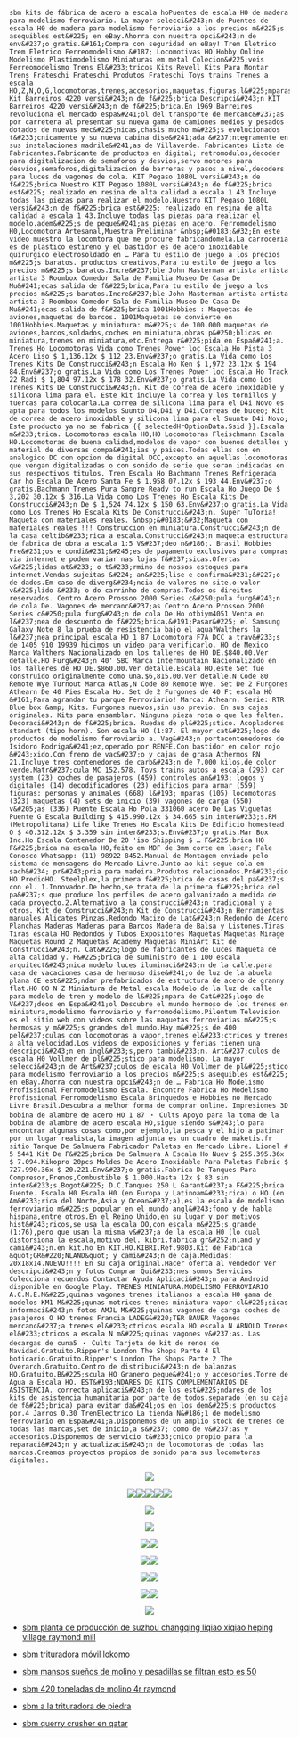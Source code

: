 
```
sbm kits de fábrica de acero a escala hoPuentes de escala H0 de madera para modelismo ferroviario. La mayor selecci&#243;n de Puentes de escala H0 de madera para modelismo ferroviario a los precios m&#225;s asequibles est&#225; en eBay.Ahorra con nuestra opci&#243;n de env&#237;o gratis.&#161;Compra con seguridad en eBay! Trem Eletrico Trem Eletrico Ferreomodelismo &#187; Locomotivas HO Hobby Online Modelismo Plastimodelismo Miniaturas em metal Colecion&#225;veis Ferreomodelismo Trens El&#233;tricos Kits Revell Kits Para Montar Trens Frateschi Frateschi Produtos Frateschi Toys trains Trenes a escala HO,Z,N,O,G,locomotoras,trenes,accesorios,maquetas,figuras,l&#225;mparas,vagones,v&#237;as. Kit Barreiros 4220 versi&#243;n de f&#225;brica Descripci&#243;n KIT Barreiros 4220 versi&#243;n de f&#225;brica.En 1969 Barreiros revoluciona el mercado espa&#241;ol del transporte de mercanc&#237;as por carretera al presentar su nueva gama de camiones medios y pesados dotados de nuevas mec&#225;nicas,chasis mucho m&#225;s evolucionados t&#233;cnicamente y su nueva cabina dise&#241;ada &#237;ntegramente en sus instalaciones madrile&#241;as de Villaverde. Fabricantes Lista de Fabricantes.Fabricante de productos en digital; retromodulos,decoder para digitalizacion de semaforos y desvios,servo motores para desvios,semaforos,digitalizacion de barreras y pasos a nivel,decoders para luces de vagones de cola. KIT Pegaso 1080L versi&#243;n de f&#225;brica Nuestro KIT Pegaso 1080L versi&#243;n de f&#225;brica est&#225; realizado en resina de alta calidad a escala 1 43.Incluye todas las piezas para realizar el modelo.Nuestro KIT Pegaso 1080L versi&#243;n de f&#225;brica est&#225; realizado en resina de alta calidad a escala 1 43.Incluye todas las piezas para realizar el modelo.adem&#225;s de peque&#241;as piezas en acero. Ferromodelismo H0,Locomotora Artesanal,Muestra Preliminar &nbsp;&#0183;&#32;En este video muestro la locomtora que me procure fabricandomela.La carroceria es de plastico estireno y el bastidor es de acero inoxidable quirurgico electrosoldado en … Para tu estilo de juego a los precios m&#225;s baratos. productos creativos,Para tu estilo de juego a los precios m&#225;s baratos.Incre&#237;ble John Masterman artista artista artista 3 Roombox Comedor Sala de Familia Museo De Casa De Mu&#241;ecas salida de f&#225;brica,Para tu estilo de juego a los precios m&#225;s baratos.Incre&#237;ble John Masterman artista artista artista 3 Roombox Comedor Sala de Familia Museo De Casa De Mu&#241;ecas salida de f&#225;brica 1001Hobbies : Maquetas de aviones,maquetas de barcos. 1001Maquetas se convierte en 1001Hobbies.Maquetas y miniatura: m&#225;s de 100.000 maquetas de aviones,barcos,soldados,coches en miniatura,obras p&#250;blicas en miniatura,trenes en miniatura,etc.Entrega r&#225;pida en Espa&#241;a. Trenes Ho Locomotoras Vida como Trenes Power loc Escala Ho Pista 3 Acero Liso $ 1,136.12x $ 112 23.Env&#237;o gratis.La Vida como Los Trenes Kits De Construcci&#243;n Escala Ho Ken $ 1,972 23.12x $ 194 84.Env&#237;o gratis.La Vida como Los Trenes Power loc Escala Ho Track 22 Radi $ 1,804 97.12x $ 178 32.Env&#237;o gratis.La Vida como Los Trenes Kits De Construcci&#243;n. Kit de correa de acero inoxidable y silicona lima para el. Este kit incluye la correa y los tornillos y tuercas para colocarla.La correa de silicona lima para el D4i Novo es apta para todos los modelos Suunto D4,D4i y D4i.Correas de buceo; Kit de correa de acero inoxidable y silicona lima para el Suunto D4i Novo; Este producto ya no se fabrica {{ selectedHrOptionData.Ssid }}.Escala m&#233;trica. Locomotoras escala H0,HO Locomotoras Fleischmann Escala H0.Locomotoras de buena calidad,modelos de vapor con buenos detalles y material de diversas compa&#241;ias y paises.Todas ellas son en analogico DC con opcion de digital DCC,excepto en aquellas locomotoras que vengan digitalizadas o con sonido de serie que seran indicadas en sus respectivos titulos. Tren Escala Ho Bachmann Trenes Refrigerada Car ho Escala De Acero Santa Fe $ 1,958 07.12x $ 193 44.Env&#237;o gratis.Bachmann Trenes Pura Sangre Ready to run Escala Ho Juego De $ 3,202 30.12x $ 316.La Vida como Los Trenes Ho Escala Kits De Construcci&#243;n De $ 1,524 74.12x $ 150 63.Env&#237;o gratis.La Vida como Los Trenes Ho Escala Kits De Construcci&#243;n. Super TuToria! Maqueta con materiales reales. &nbsp;&#0183;&#32;Maqueta con materiales reales !!! Construccion en miniatura.Construcci&#243;n de la casa celtib&#233;rica a escala.Construcci&#243;n maqueta estructura de fabrica de obra a escala 1:5 V&#237;deo n&#186;. Brasil Hobbies Pre&#231;os e condi&#231;&#245;es de pagamento exclusivos para compras via internet e podem variar nas lojas f&#237;sicas.Ofertas v&#225;lidas at&#233; o t&#233;rmino de nossos estoques para internet.Vendas sujeitas &#224; an&#225;lise e confirma&#231;&#227;o de dados.Em caso de diverg&#234;ncia de valores no site,o valor v&#225;lido &#233; o do carrinho de compras.Todos os direitos reservados. Centro Acero Prossoo 2000 Series c&#250;pula furg&#243;n de cola De. Vagones de mercanc&#237;as Centro Acero Prossoo 2000 Series c&#250;pula furg&#243;n de cola De Ho otbiym4051 Venta en l&#237;nea de descuento de f&#225;brica.&#191;Pasar&#225; el Samsung Galaxy Note 8 la prueba de resistencia bajo el agua?Walthers la l&#237;nea principal escala HO 1 87 Locomotora F7A DCC a trav&#233;s de 1405 910 19939 hicimos un video para verificarlo. HO de Mexico Marca Walthers Nacionalizado en los talleres de HO DE.$840.00.Ver detalle.HO Furg&#243;n 40' SBC Marca Intermountain Nacionalizado en los talleres de HO DE.$860.00.Ver detalle.Escala HO,este Set fue construido originalmente como una.$6,815.00.Ver detalle.N Code 80 Remote Wye Turnout Marca Atlas,N Code 80 Remote Wye. Set De 2 Furgones Athearn De 40 Pies Escala Ho. Set de 2 Furgones de 40 Ft escala HO &#161;Para agrandar tu parque Ferroviario! Marca: Athearn. Serie: RTR Blue box &amp; Kits. Furgones nuevos,sin uso previo. En sus cajas originales. Kits para ensamblar. Ninguna pieza rota o que les falten. Decoraci&#243;n de f&#225;brica. Ruedas de pl&#225;stico. Acopladores standart (tipo horn). Son escala HO (1:87. El mayor cat&#225;logo de productos de modelismo ferroviario a. Vag&#243;n portacontenedores de Isidoro Rodriga&#241;ez,operado por RENFE.Con bastidor en color rojo &#243;xido.Con freno de vac&#237;o y cajas de grasa Athermos RN 21.Incluye tres contenedores de carb&#243;n de 7.000 kilos,de color verde.Matr&#237;cula MC 152.578. Toys trains autos a escala (293) car system (23) coches de pasajeros (459) controles an&#193; logos y digitales (14) decodificadores (23) edificios para armar (559) figuras: personas y animales (668) l&#193; mparas (105) locomotoras (323) maquetas (4) sets de inicio (39) vagones de carga (550) v&#205;as (336) Puente Escala Ho Pola 331060 acero De Las Viguetas Puente G Escala Building $ 415.990.12x $ 34.665 sin inter&#233;s.RM (Metropolitana) Life like Trenes Ho Escala Kits De Edificio homestead O $ 40.312.12x $ 3.359 sin inter&#233;s.Env&#237;o gratis.Mar Box Inc.Ho Escala Contenedor De 20 'iso Shipping $ … F&#225;brica HO F&#225;brica na escala HO,feito em MDF de 3mm corte em laser; Fale Conosco Whatsapp: (11) 98922 8452.Manual de Montagem enviado pelo sistema de mensagens do Mercado Livre.Junto ao kit segue cola em sach&#234; pr&#243;pria para madeira.Produtos relacionados.Pr&#233;dio HO PredioHO. Steelplex,la primera f&#225;brica de casas del pa&#237;s con el. 1.Innovador.De hecho,se trata de la primera f&#225;brica del pa&#237;s que produce los perfiles de acero galvanizado a medida de cada proyecto.2.Alternativo a la construcci&#243;n tradicional y a otros. Kit de Construcci&#243;n Kit de Construcci&#243;n Herramientas manuales Alicates Pinzas.Redondo Macizo de Lat&#243;n Redondo de Acero Planchas Maderas Maderas para Barcos Madera de Balsa y Listones.Tiras Tiras escala HO Redondos y Tubos Expositores Maquetas Maquetas Mirage Maquetas Round 2 Maquetas Academy Maquetas MiniArt Kit de Construcci&#243;n. Cat&#225;logo de fabricantes de Luces Maqueta de alta calidad y. F&#225;brica de suministro de 1 100 escala arquitect&#243;nica modelo luces iluminaci&#243;n de la calle.para casa de vacaciones casa de hermoso dise&#241;o de luz de la abuela plana CE est&#225;ndar prefabricados de estructura de acero de granny flat.HO OO N Z Miniatura de Metal escala Modelo de la luz de calle para modelo de tren y modelo de l&#225;mpara de Cat&#225;logo de V&#237;deos en Espa&#241;ol Descubre el mundo hermoso de los trenes en miniatura,modelismo ferroviario y ferromodelismo.Pilentum Television es el sitio web con videos sobre las maquetas ferroviarias m&#225;s hermosas y m&#225;s grandes del mundo.Hay m&#225;s de 400 pel&#237;culas con locomotoras a vapor,trenes el&#233;ctricos y trenes a alta velocidad.Los videos de exposiciones y ferias tienen una descripci&#243;n en ingl&#233;s,pero tambi&#233;n. Art&#237;culos de escala H0 Vollmer de pl&#225;stico para modelismo. La mayor selecci&#243;n de Art&#237;culos de escala H0 Vollmer de pl&#225;stico para modelismo ferroviario a los precios m&#225;s asequibles est&#225; en eBay.Ahorra con nuestra opci&#243;n de … Fabrica Ho Modelismo Profissional Ferromodelismo Escala. Encontre Fabrica Ho Modelismo Profissional Ferromodelismo Escala Brinquedos e Hobbies no Mercado Livre Brasil.Descubra a melhor forma de comprar online. Impresiones 3D bobina de alambre de acero HO 1 87 ・ Cults Apoyo para la toma de la bobina de alambre de acero escala HO,sigue siendo s&#243;lo para encontrar algunas cosas como,por ejemplo,la pesca y el hijo a patinar por un lugar realista,la imagen adjunta es un cuadro de maketis.fr sitio Tanque De Salmuera Fabricador Paletas en Mercado Libre. Lionel # 5 5441 Kit De F&#225;brica De Salmuera A Escala Ho Nuev $ 255.395.36x $ 7.094.Kikopro 20pcs Moldes De Acero Inoxidable Para Paletas Fabric $ 727.990.36x $ 20.221.Env&#237;o gratis.Fabrica De Tanques Para Compresor,Frenos,Combustible $ 1.000.Hasta 12x $ 83 sin inter&#233;s.Bogot&#225; D.C.Tanques 250 L Garant&#237;a F&#225;brica Fuente. Escala H0 Escala H0 (en Europa y Latinoam&#233;rica) o HO (en Am&#233;rica del Norte,Asia y Ocean&#237;a),es la escala de modelismo ferroviario m&#225;s popular en el mundo angl&#243;fono y de habla hispana,entre otros.En el Reino Unido,en su lugar y por motivos hist&#243;ricos,se usa la escala OO,con escala m&#225;s grande (1:76),pero que usan la misma v&#237;a de la escala H0 (lo cual distorsiona la escala,motivo del. kibri.fabrica gr&#252;nland y cami&#243;n.en kit.ho En KIT.HO.KIBRI.Ref.9803.Kit de Fabrica &quot;GR&#220;NLAND&quot; y cami&#243;n de caja.Medidas: 20x18x14.NUEVO!!!! En su caja original.Hacer oferta al vendedor Ver descripci&#243;n y fotos Comprar Qui&#233;nes somos Servicios Colecciona recuerdos Contactar Ayuda Aplicaci&#243;n para Android disponible en Google Play. TRENES MINIATURA.MODELISMO FERROVIARIO A.C.M.E.M&#225;quinas vagones trenes italianos a escala H0 gama de modelos KM1 M&#225;qunas motrices trenes miniatura vapor cl&#225;sicas informaci&#243;n fotos AMJL M&#225;quinas vagones de carga coches de pasajeros O HO trenes Francia LADEG&#220;TER BAUER Vagones mercanc&#237;a trenes el&#233;ctricos escala HO escala N ARNOLD Trenes el&#233;ctricos a escala N m&#225;quinas vagones v&#237;as. Las decargas de cuna5 ・ Cults Tarjeta de kit de renos de Navidad.Gratuito.Ripper's London The Shops Parte 4 El boticario.Gratuito.Ripper's London The Shops Parte 2 The Overarch.Gratuito.Centro de distribuci&#243;n de balanzas HO.Gratuito.B&#225;scula HO Granero peque&#241;o y accesorios.Torre de Agua a Escala HO. EST&#193;NDARES DE KITS COMPLEMENTARIOS DE ASISTENCIA. correcta aplicaci&#243;n de los est&#225;ndares de los kits de asistencia humanitaria por parte de todos.separado (en su caja de f&#225;brica) para evitar da&#241;os en los dem&#225;s productos por.4 Jarros 0.30 TrenElectrico La tienda N&#186;1 de modelismo ferroviario en Espa&#241;a.Disponemos de un amplio stock de trenes de todas las marcas,set de inicio,a s&#237; como de v&#237;as y accesorios.Disponemos de servicio t&#233;cnico propio para la reparaci&#243;n y actualizaci&#243;n de locomotoras de todas las marcas.Creamos proyectos propios de sonido para sus locomotoras digitales. 
```

<div align="center">

<a href="https://es-crusher.shibang-china.com/github&k=sbm+kits+de+f%C3%A1brica+de+acero+a+escala+ho"><img src="https://static.shibang-china.com/es/crusher/logo.jpg"></a>

<a href="https://es-crusher.shibang-china.com/github&k=sbm+kits+de+f%C3%A1brica+de+acero+a+escala+ho"><img src="https://static.shibang-china.com/es/crusher/index.jpg"></a><a href="https://es-crusher.shibang-china.com/material.htmlgithub&k=sbm+kits+de+f%C3%A1brica+de+acero+a+escala+ho"><img src="https://static.shibang-china.com/es/crusher/material.jpg"></a><a href="https://es-crusher.shibang-china.com/application.htmlgithub&k=sbm+kits+de+f%C3%A1brica+de+acero+a+escala+ho"><img src="https://static.shibang-china.com/es/crusher/application.jpg"></a><a href="https://es-crusher.shibang-china.com/aboutus.htmlgithub&k=sbm+kits+de+f%C3%A1brica+de+acero+a+escala+ho"><img src="https://static.shibang-china.com/es/crusher/aboutus.jpg"></a><a href="https://es-crusher.shibang-china.com/contact.htmlgithub&k=sbm+kits+de+f%C3%A1brica+de+acero+a+escala+ho"><img src="https://static.shibang-china.com/es/crusher/contact.jpg"></a>

<a href="https://es-crusher.shibang-china.com/github&k=sbm+kits+de+f%C3%A1brica+de+acero+a+escala+ho"><img src="https://static.shibang-china.com/es/crusher/banner.jpg"></a>

<a href="https://swt.shibang-china.com/github&k=sbm+kits+de+f%C3%A1brica+de+acero+a+escala+ho"><img src="https://static.shibang-china.com/es/crusher/text.jpg"></a>

<a href="https://swt.shibang-china.com/github&k=sbm+kits+de+f%C3%A1brica+de+acero+a+escala+ho"><img src="https://static.shibang-china.com/es/crusher/chat.jpg"></a><a href="https://es-crusher.shibang-china.com/contact.htmlgithub&k=sbm+kits+de+f%C3%A1brica+de+acero+a+escala+ho"><img src="https://static.shibang-china.com/es/crusher/message.jpg"></a>

<a href="https://es-crusher.shibang-china.com/products/pe.htmlgithub&k=sbm+kits+de+f%C3%A1brica+de+acero+a+escala+ho"><img src="https://static.shibang-china.com/es/crusher/pe.jpg"></a><a href="https://es-crusher.shibang-china.com/products/pf.htmlgithub&k=sbm+kits+de+f%C3%A1brica+de+acero+a+escala+ho"><img src="https://static.shibang-china.com/es/crusher/pf.jpg"></a>

<a href="https://es-crusher.shibang-china.com/products/hpt.htmlgithub&k=sbm+kits+de+f%C3%A1brica+de+acero+a+escala+ho"><img src="https://static.shibang-china.com/es/crusher/hpt.jpg"></a><a href="https://es-crusher.shibang-china.com/products/vsi.htmlgithub&k=sbm+kits+de+f%C3%A1brica+de+acero+a+escala+ho"><img src="https://static.shibang-china.com/es/crusher/vsi.jpg"></a>

<a href="https://es-crusher.shibang-china.com/products/klv.htmlgithub&k=sbm+kits+de+f%C3%A1brica+de+acero+a+escala+ho"><img src="https://static.shibang-china.com/es/crusher/klv.jpg"></a><a href="https://es-crusher.shibang-china.com/products/portable.htmlgithub&k=sbm+kits+de+f%C3%A1brica+de+acero+a+escala+ho"><img src="https://static.shibang-china.com/es/crusher/portable.jpg"></a>

<a href="https://swt.shibang-china.com/github&k=sbm+kits+de+f%C3%A1brica+de+acero+a+escala+ho"><img src="https://static.shibang-china.com/es/crusher/case.jpg"></a>

</div>


* [sbm planta de producción de suzhou changqing liqiao xiqiao heping village raymond mill](sbm%20planta%20de%20producci%C3%B3n%20de%20suzhou%20changqing%20liqiao%20xiqiao%20heping%20village%20raymond%20mill.md)

* [sbm trituradora móvil lokomo](sbm%20trituradora%20m%C3%B3vil%20lokomo.md)

* [sbm mansos sueños de molino y pesadillas se filtran esto es 50](sbm%20mansos%20sue%C3%B1os%20de%20molino%20y%20pesadillas%20se%20filtran%20esto%20es%2050.md)

* [sbm 420 toneladas de molino 4r raymond](sbm%20420%20toneladas%20de%20molino%204r%20raymond.md)

* [sbm a la trituradora de piedra](sbm%20a%20la%20trituradora%20de%20piedra.md)

* [sbm querry crusher en qatar](sbm%20querry%20crusher%20en%20qatar.md)